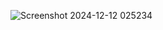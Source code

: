 ![Screenshot 2024-12-12 025234](https://github.com/user-attachments/assets/4d52e583-909e-4d05-a207-e05c25dfc72b)
